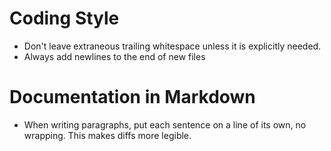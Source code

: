 # Coding Style

- Don't leave extraneous trailing whitespace unless it is explicitly needed.
- Always add newlines to the end of new files

# Documentation in Markdown

- When writing paragraphs, put each sentence on a line of its own, no wrapping. This makes diffs more legible.
